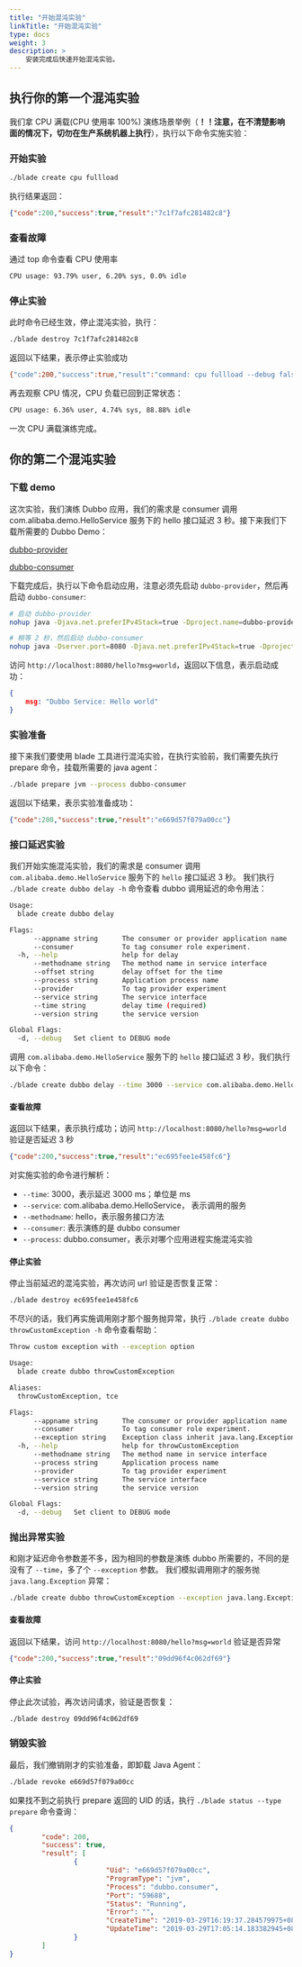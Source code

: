```yaml
---
title: "开始混沌实验"
linkTitle: "开始混沌实验"
type: docs
weight: 3
description: >
    安装完成后快速开始混沌实验。
---
```


## 执行你的第一个混沌实验

我们拿 CPU 满载(CPU 使用率 100%) 演练场景举例（**！！注意，在不清楚影响面的情况下，切勿在生产系统机器上执行**），执行以下命令实施实验：

### 开始实验

```bash
./blade create cpu fullload
```

执行结果返回：

```json
{"code":200,"success":true,"result":"7c1f7afc281482c8"}
```

### 查看故障

通过 top 命令查看 CPU 使用率

```bash
CPU usage: 93.79% user, 6.20% sys, 0.0% idle
```

### 停止实验

此时命令已经生效，停止混沌实验，执行：

```bash
./blade destroy 7c1f7afc281482c8
```

返回以下结果，表示停止实验成功

```bash
{"code":200,"success":true,"result":"command: cpu fullload --debug false --help false"}
```

再去观察 CPU 情况，CPU 负载已回到正常状态：

```bash
CPU usage: 6.36% user, 4.74% sys, 88.88% idle
```

一次 CPU 满载演练完成。

## 你的第二个混沌实验

### 下载 demo

这次实验，我们演练 Dubbo 应用，我们的需求是 consumer 调用 com.alibaba.demo.HelloService 服务下的 hello 接口延迟 3 秒。接下来我们下载所需要的 Dubbo Demo：

[dubbo-provider](https://chaosblade.oss-cn-hangzhou.aliyuncs.com/demo/dubbo-provider-1.0-SNAPSHOT.jar)

[dubbo-consumer](https://chaosblade.oss-cn-hangzhou.aliyuncs.com/demo/dubbo-consumer-1.0-SNAPSHOT.jar)

下载完成后，执行以下命令启动应用，注意必须先启动 `dubbo-provider`，然后再启动 `dubbo-consumer`:

```bash
# 启动 dubbo-provider
nohup java -Djava.net.preferIPv4Stack=true -Dproject.name=dubbo-provider -jar dubbo-provider-1.0-SNAPSHOT.jar > provider.nohup.log 2>&1 &

# 稍等 2 秒，然后启动 dubbo-consumer
nohup java -Dserver.port=8080 -Djava.net.preferIPv4Stack=true -Dproject.name=dubbo-consumer -jar dubbo-consumer-1.0-SNAPSHOT.jar > consumer.nohup.log 2>&1 &
```

访问 `http://localhost:8080/hello?msg=world`，返回以下信息，表示启动成功：

```json
{
    msg: "Dubbo Service: Hello world"
}
```

### 实验准备

接下来我们要使用 blade 工具进行混沌实验，在执行实验前，我们需要先执行 prepare 命令，挂载所需要的 java agent：

```bash
./blade prepare jvm --process dubbo-consumer
```

返回以下结果，表示实验准备成功：

```json
{"code":200,"success":true,"result":"e669d57f079a00cc"}
```

### 接口延迟实验

我们开始实施混沌实验，我们的需求是 consumer 调用 `com.alibaba.demo.HelloService` 服务下的 `hello` 接口延迟 3 秒。 我们执行 `./blade create dubbo delay -h` 命令查看 dubbo 调用延迟的命令用法：

```bash
Usage:
  blade create dubbo delay

Flags:
      --appname string      The consumer or provider application name
      --consumer            To tag consumer role experiment.
  -h, --help                help for delay
      --methodname string   The method name in service interface
      --offset string       delay offset for the time
      --process string      Application process name
      --provider            To tag provider experiment
      --service string      The service interface
      --time string         delay time (required)
      --version string      the service version

Global Flags:
  -d, --debug   Set client to DEBUG mode
```

调用 `com.alibaba.demo.HelloService` 服务下的 `hello` 接口延迟 3 秒，我们执行以下命令：

```bash
./blade create dubbo delay --time 3000 --service com.alibaba.demo.HelloService --methodname hello --consumer --process dubbo.consumer
```

#### 查看故障

返回以下结果，表示执行成功；访问 `http://localhost:8080/hello?msg=world` 验证是否延迟 3 秒

```json
{"code":200,"success":true,"result":"ec695fee1e458fc6"}
```

对实施实验的命令进行解析：

* `--time`: 3000，表示延迟 3000 ms；单位是 ms
* `--service`: com.alibaba.demo.HelloService， 表示调用的服务
* `--methodname`: hello，表示服务接口方法
* `--consumer`: 表示演练的是 dubbo consumer
* `--process`: dubbo.consumer，表示对哪个应用进程实施混沌实验

#### 停止实验

停止当前延迟的混沌实验，再次访问 url 验证是否恢复正常：

```bash
./blade destroy ec695fee1e458fc6
```

不尽兴的话，我们再实施调用刚才那个服务抛异常，执行 `./blade create dubbo throwCustomException -h` 命令查看帮助：

```bash
Throw custom exception with --exception option

Usage:
  blade create dubbo throwCustomException

Aliases:
  throwCustomException, tce

Flags:
      --appname string      The consumer or provider application name
      --consumer            To tag consumer role experiment.
      --exception string    Exception class inherit java.lang.Exception (required)
  -h, --help                help for throwCustomException
      --methodname string   The method name in service interface
      --process string      Application process name
      --provider            To tag provider experiment
      --service string      The service interface
      --version string      the service version

Global Flags:
  -d, --debug   Set client to DEBUG mode
```

### 抛出异常实验

和刚才延迟命令参数差不多，因为相同的参数是演练 dubbo 所需要的，不同的是没有了 `--time`，多了个 `--exception` 参数。 我们模拟调用刚才的服务抛 `java.lang.Exception` 异常：

```bash
./blade create dubbo throwCustomException --exception java.lang.Exception --service com.alibaba.demo.HelloService --methodname hello --consumer --process dubbo.consumer
```

#### 查看故障

返回以下结果，访问 `http://localhost:8080/hello?msg=world` 验证是否异常

```json
{"code":200,"success":true,"result":"09dd96f4c062df69"}
```

#### 停止实验

停止此次试验，再次访问请求，验证是否恢复：

```bash
./blade destroy 09dd96f4c062df69
```

### 销毁实验

最后，我们撤销刚才的实验准备，即卸载 Java Agent：

```bash
./blade revoke e669d57f079a00cc
```

如果找不到之前执行 prepare 返回的 UID 的话，执行 `./blade status --type prepare` 命令查询：

```json
{
        "code": 200,
        "success": true,
        "result": [
                {
                        "Uid": "e669d57f079a00cc",
                        "ProgramType": "jvm",
                        "Process": "dubbo.consumer",
                        "Port": "59688",
                        "Status": "Running",
                        "Error": "",
                        "CreateTime": "2019-03-29T16:19:37.284579975+08:00",
                        "UpdateTime": "2019-03-29T17:05:14.183382945+08:00"
                }
        ]
}
```
